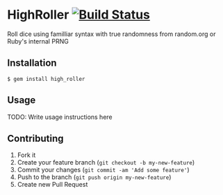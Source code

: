 # HighRoller [![Build Status](https://travis-ci.org/jlindsey/high_roller.png?branch=master)](https://travis-ci.org/jlindsey/high_roller)

Roll dice using familliar syntax with true randomness from random.org or Ruby's internal PRNG

## Installation

    $ gem install high_roller

## Usage

TODO: Write usage instructions here

## Contributing

1. Fork it
2. Create your feature branch (`git checkout -b my-new-feature`)
3. Commit your changes (`git commit -am 'Add some feature'`)
4. Push to the branch (`git push origin my-new-feature`)
5. Create new Pull Request
